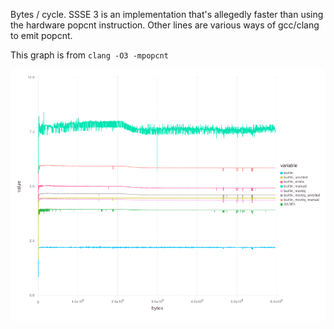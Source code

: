 Bytes / cycle. SSSE 3 is an implementation that's allegedly faster than using the hardware popcnt instruction. Other lines are various ways of gcc/clang to emit popcnt.

This graph is from `clang -O3 -mpopcnt`

![Bytes per cycle](bytes_per_cycle.png)
